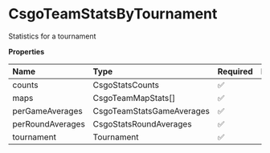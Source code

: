 # CsgoTeamStatsByTournament

Statistics for a tournament

**Properties**

| Name             | Type                      | Required | Description |
| :--------------- | :------------------------ | :------- | :---------- |
| counts           | CsgoStatsCounts           | ✅       |             |
| maps             | CsgoTeamMapStats[]        | ✅       |             |
| perGameAverages  | CsgoTeamStatsGameAverages | ✅       |             |
| perRoundAverages | CsgoStatsRoundAverages    | ✅       |             |
| tournament       | Tournament                | ✅       |             |
